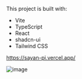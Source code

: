 This project is built with:
- Vite
- TypeScript
- React
- shadcn-ui
- Tailwind CSS


https://sayan-pi.vercel.app/

![image](https://github.com/user-attachments/assets/c3f5fb01-552a-4bea-b562-8e2f273260a3)

